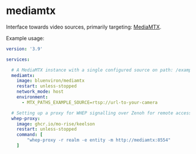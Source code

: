 # mediamtx

Interface towards video sources, primarily targeting: [MediaMTX](https://github.com/bluenviron/mediamtx).

Example usage:
```yaml
version: '3.9'

services:

  # A MediaMTX instance with a single configured source on path: /example
  mediamtx:
    image: bluenviron/mediamtx
    restart: unless-stopped
    network_mode: host
    environment:
      - MTX_PATHS_EXAMPLE_SOURCE=rtsp://url-to-your-camera

  # Setting up a proxy for WHEP signalling over Zenoh for remote access to live streams.
  whep-proxy:
    image: ghcr.io/mo-rise/keelson
    restart: unless-stopped
    command: [
        "whep-proxy -r realm -e entity -m http://mediamtx:8554"
    ]

```
